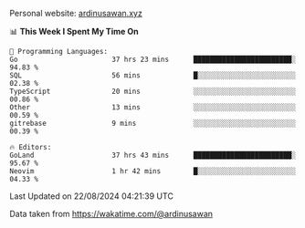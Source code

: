 Personal website: [ardinusawan.xyz](https://ardinusawan.xyz)

<!--START_SECTION:waka-->
📊 **This Week I Spent My Time On** 

```text
💬 Programming Languages: 
Go                       37 hrs 23 mins      ████████████████████████░   94.83 % 
SQL                      56 mins             █░░░░░░░░░░░░░░░░░░░░░░░░   02.38 % 
TypeScript               20 mins             ░░░░░░░░░░░░░░░░░░░░░░░░░   00.86 % 
Other                    13 mins             ░░░░░░░░░░░░░░░░░░░░░░░░░   00.59 % 
gitrebase                9 mins              ░░░░░░░░░░░░░░░░░░░░░░░░░   00.39 % 

🔥 Editors: 
GoLand                   37 hrs 43 mins      ████████████████████████░   95.67 % 
Neovim                   1 hr 42 mins        █░░░░░░░░░░░░░░░░░░░░░░░░   04.33 % 
```


 Last Updated on 22/08/2024 04:21:39 UTC
<!--END_SECTION:waka-->
Data taken from https://wakatime.com/@ardinusawan
